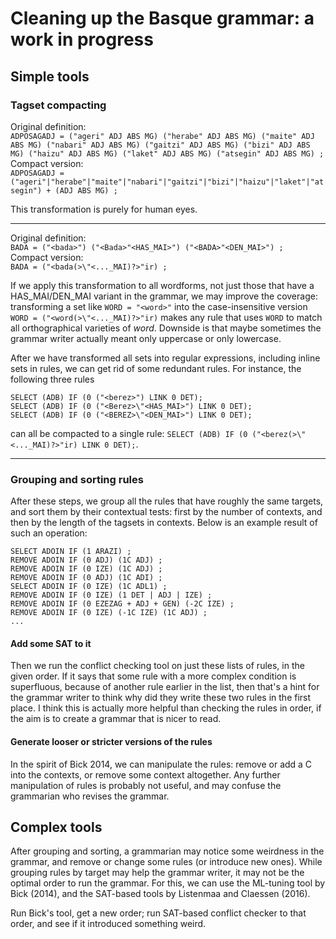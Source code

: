 # Cleaning up the Basque grammar: a work in progress

## Simple tools

### Tagset compacting

Original definition:  
`ADPOSAGADJ = ("ageri" ADJ ABS MG) ("herabe" ADJ ABS MG) ("maite" ADJ ABS MG) ("nabari" ADJ ABS MG) ("gaitzi" ADJ ABS MG) ("bizi" ADJ ABS MG) ("haizu" ADJ ABS MG) ("laket" ADJ ABS MG) ("atsegin" ADJ ABS MG) ;`  
Compact version:  
`ADPOSAGADJ = ("ageri"|"herabe"|"maite"|"nabari"|"gaitzi"|"bizi"|"haizu"|"laket"|"atsegin") + (ADJ ABS MG) ;`  

This transformation is purely for human eyes.

***

Original definition:  
`BADA = ("<bada>") ("<Bada>"<HAS_MAI>") ("<BADA>"<DEN_MAI>") ;`  
Compact version:  
`BADA = ("<bada(>\"<..._MAI)?>"ir) ;`  

If we apply this transformation to all wordforms, not just those that have a HAS_MAI/DEN_MAI variant in the grammar, 
we may improve the coverage: transforming a set like `WORD = "<word>"` into the case-insensitive version `WORD = ("<word(>\"<..._MAI)?>"ir)` makes any rule that uses `WORD` to match all orthographical varieties of *word*. Downside is that maybe sometimes the grammar writer actually meant only uppercase or only lowercase.

After we have transformed all sets into regular expressions, including inline sets in rules, we can get rid of some redundant rules. For instance, the following three rules

```
SELECT (ADB) IF (0 ("<berez>") LINK 0 DET);
SELECT (ADB) IF (0 ("<Berez>\"<HAS_MAI>") LINK 0 DET);
SELECT (ADB) IF (0 ("<BEREZ>\"<DEN_MAI>") LINK 0 DET);
```

can all be compacted to a single rule: `SELECT (ADB) IF (0 ("<berez(>\"<..._MAI)?>"ir) LINK 0 DET);`.

***

### Grouping and sorting rules

After these steps, we group all the rules that have roughly the same
targets, and sort them by their contextual tests: first by the
number of contexts, and then by the length of the tagsets in contexts.
Below is an example result of such an operation:

```
SELECT ADOIN IF (1 ARAZI) ;
REMOVE ADOIN IF (0 ADJ) (1C ADJ) ;
REMOVE ADOIN IF (0 IZE) (1C ADJ) ;
REMOVE ADOIN IF (0 ADJ) (1C ADI) ;
SELECT ADOIN IF (0 IZE) (1C ADL1) ;
REMOVE ADOIN IF (0 IZE) (1 DET | ADJ | IZE) ;
REMOVE ADOIN IF (0 EZEZAG + ADJ + GEN) (-2C IZE) ;
REMOVE ADOIN IF (0 IZE) (-1C IZE) (1C ADJ) ;
...
```

#### Add some SAT to it

Then we run the conflict checking tool on just these lists of rules, in
the given order. If it says that some rule with a more complex condition is
superfluous, because of another rule earlier in the list, then that's
a hint for the grammar writer to think why did they write these two rules
in the first place. I think this is actually more helpful than checking 
the rules in order, if the aim is to create a grammar that is nicer to read.

#### Generate looser or stricter versions of the rules

In the spirit of Bick 2014, we can manipulate the rules: remove or add a C into the contexts, or remove some context altogether. Any further manipulation of rules is probably not useful, and may confuse the grammarian who revises the grammar.

## Complex tools

After grouping and sorting, a grammarian may notice some weirdness in the grammar, and remove or change some rules (or introduce new ones). While grouping rules by target may help the grammar writer, it may not be the optimal order to run the grammar. For this, we can use the ML-tuning tool by Bick (2014), and the SAT-based tools by Listenmaa and Claessen (2016).

Run Bick's tool, get a new order; run SAT-based conflict checker to that order, and see if it introduced something weird.
